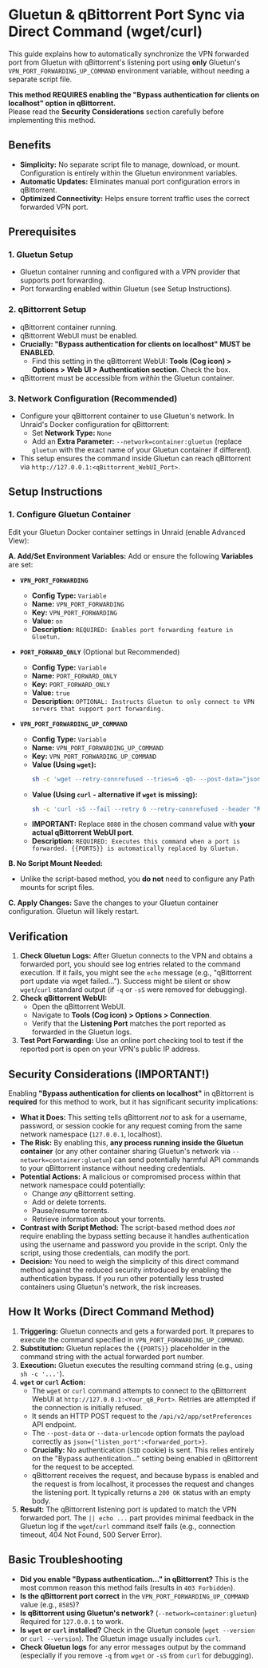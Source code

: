 # Gluetun & qBittorrent Port Sync via Direct Command (wget/curl)

This guide explains how to automatically synchronize the VPN forwarded port from Gluetun with qBittorrent's listening port using **only** Gluetun's `VPN_PORT_FORWARDING_UP_COMMAND` environment variable, without needing a separate script file.

**This method REQUIRES enabling the "Bypass authentication for clients on localhost" option in qBittorrent.**  
Please read the **Security Considerations** section carefully before implementing this method.

## Benefits

*   **Simplicity:** No separate script file to manage, download, or mount. Configuration is entirely within the Gluetun environment variables.
*   **Automatic Updates:** Eliminates manual port configuration errors in qBittorrent.
*   **Optimized Connectivity:** Helps ensure torrent traffic uses the correct forwarded VPN port.

## Prerequisites

### 1. Gluetun Setup
*   Gluetun container running and configured with a VPN provider that supports port forwarding.
*   Port forwarding enabled within Gluetun (see Setup Instructions).

### 2. qBittorrent Setup
*   qBittorrent container running.
*   qBittorrent WebUI must be enabled.
*   **Crucially: "Bypass authentication for clients on localhost" MUST be ENABLED.**
    *   Find this setting in the qBittorrent WebUI: **Tools (Cog icon) > Options > Web UI > Authentication section**. Check the box.
*   qBittorrent must be accessible from *within* the Gluetun container.

### 3. Network Configuration (Recommended)
*   Configure your qBittorrent container to use Gluetun's network. In Unraid's Docker configuration for qBittorrent:
    *   Set **Network Type:** `None`
    *   Add an **Extra Parameter:** `--network=container:gluetun` (replace `gluetun` with the exact name of your Gluetun container if different).
*   This setup ensures the command inside Gluetun can reach qBittorrent via `http://127.0.0.1:<qBittorrent_WebUI_Port>`.

## Setup Instructions

### 1. Configure Gluetun Container
Edit your Gluetun Docker container settings in Unraid (enable Advanced View):

**A. Add/Set Environment Variables:**
Add or ensure the following **Variables** are set:

*   **`VPN_PORT_FORWARDING`**
    *   **Config Type:** `Variable`
    *   **Name:** `VPN_PORT_FORWARDING`
    *   **Key:** `VPN_PORT_FORWARDING`
    *   **Value:** `on`
    *   **Description:** `REQUIRED: Enables port forwarding feature in Gluetun.`

*   **`PORT_FORWARD_ONLY`** (Optional but Recommended)
    *   **Config Type:** `Variable`
    *   **Name:** `PORT_FORWARD_ONLY`
    *   **Key:** `PORT_FORWARD_ONLY`
    *   **Value:** `true`
    *   **Description:** `OPTIONAL: Instructs Gluetun to only connect to VPN servers that support port forwarding.`

*   **`VPN_PORT_FORWARDING_UP_COMMAND`**
    *   **Config Type:** `Variable`
    *   **Name:** `VPN_PORT_FORWARDING_UP_COMMAND`
    *   **Key:** `VPN_PORT_FORWARDING_UP_COMMAND`
    *   **Value (Using `wget`):**
        ```bash
        sh -c 'wget --retry-connrefused --tries=6 -qO- --post-data="json={\"listen_port\":{{PORTS}}}" http://127.0.0.1:8585/api/v2/app/setPreferences || echo "qBittorrent port update via wget failed (exit code $?)"'
        ```
    *   **Value (Using `curl` - alternative if `wget` is missing):**
        ```bash
        sh -c 'curl -sS --fail --retry 6 --retry-connrefused --header "Referer: http://127.0.0.1:8080" --data-urlencode "json={\"listen_port\":{{PORTS}}}" "http://127.0.0.1:8585/api/v2/app/setPreferences" || echo "qBittorrent port update via curl failed (exit code $?)"'
        ```
    *   **IMPORTANT:** Replace `8080` in the chosen command value with **your actual qBittorrent WebUI port**.
    *   **Description:** `REQUIRED: Executes this command when a port is forwarded. {{PORTS}} is automatically replaced by Gluetun.`

**B. No Script Mount Needed:**
*   Unlike the script-based method, you **do not** need to configure any Path mounts for script files.

**C. Apply Changes:**
Save the changes to your Gluetun container configuration. Gluetun will likely restart.

## Verification

1.  **Check Gluetun Logs:** After Gluetun connects to the VPN and obtains a forwarded port, you should see log entries related to the command execution. If it fails, you might see the `echo` message (e.g., "qBittorrent port update via wget failed..."). Success might be silent or show `wget`/`curl` standard output (if `-q` or `-sS` were removed for debugging).
2.  **Check qBittorrent WebUI:**
    *   Open the qBittorrent WebUI.
    *   Navigate to **Tools (Cog icon) > Options > Connection**.
    *   Verify that the **Listening Port** matches the port reported as forwarded in the Gluetun logs.
3.  **Test Port Forwarding:** Use an online port checking tool to test if the reported port is open on your VPN's public IP address.

## Security Considerations (IMPORTANT!)

Enabling **"Bypass authentication for clients on localhost"** in qBittorrent is **required** for this method to work, but it has significant security implications:

*   **What it Does:** This setting tells qBittorrent *not* to ask for a username, password, or session cookie for any request coming from the same network namespace (`127.0.0.1`, localhost).
*   **The Risk:** By enabling this, **any process running inside the Gluetun container** (or any other container sharing Gluetun's network via `--network=container:gluetun`) can send potentially harmful API commands to your qBittorrent instance without needing credentials.
*   **Potential Actions:** A malicious or compromised process within that network namespace could potentially:
    *   Change *any* qBittorrent setting.
    *   Add or delete torrents.
    *   Pause/resume torrents.
    *   Retrieve information about your torrents.
*   **Contrast with Script Method:** The script-based method does *not* require enabling the bypass setting because it handles authentication using the username and password you provide in the script. Only the script, using those credentials, can modify the port.
*   **Decision:** You need to weigh the simplicity of this direct command method against the reduced security introduced by enabling the authentication bypass. If you run other potentially less trusted containers using Gluetun's network, the risk increases.

## How It Works (Direct Command Method)

1.  **Triggering:** Gluetun connects and gets a forwarded port. It prepares to execute the command specified in `VPN_PORT_FORWARDING_UP_COMMAND`.
2.  **Substitution:** Gluetun replaces the `{{PORTS}}` placeholder in the command string with the actual forwarded port number.
3.  **Execution:** Gluetun executes the resulting command string (e.g., using `sh -c '...'`).
4.  **`wget` or `curl` Action:**
    *   The `wget` or `curl` command attempts to connect to the qBittorrent WebUI at `http://127.0.0.1:<Your_qB_Port>`. Retries are attempted if the connection is initially refused.
    *   It sends an HTTP POST request to the `/api/v2/app/setPreferences` API endpoint.
    *   The `--post-data` or `--data-urlencode` option formats the payload correctly as `json={"listen_port":<forwarded_port>}`.
    *   **Crucially:** No authentication (`SID` cookie) is sent. This relies entirely on the "Bypass authentication..." setting being enabled in qBittorrent for the request to be accepted.
    *   qBittorrent receives the request, and because bypass is enabled and the request is from localhost, it processes the request and changes the listening port. It typically returns a `200 OK` status with an empty body.
5.  **Result:** The qBittorrent listening port is updated to match the VPN forwarded port. The `|| echo ...` part provides minimal feedback in the Gluetun log if the `wget`/`curl` command itself fails (e.g., connection timeout, 404 Not Found, 500 Server Error).

## Basic Troubleshooting

*   **Did you enable "Bypass authentication..." in qBittorrent?** This is the most common reason this method fails (results in `403 Forbidden`).
*   **Is the qBittorrent port correct** in the `VPN_PORT_FORWARDING_UP_COMMAND` value (e.g., `8585`)?
*   **Is qBittorrent using Gluetun's network?** (`--network=container:gluetun`) Required for `127.0.0.1` to work.
*   **Is `wget` or `curl` installed?** Check in the Gluetun console (`wget --version` or `curl --version`). The Gluetun image usually includes `curl`.
*   **Check Gluetun logs** for any error messages output by the command (especially if you remove `-q` from `wget` or `-sS` from `curl` for debugging).
